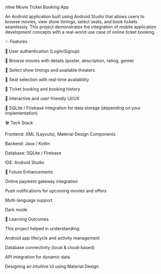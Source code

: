 nline Movie Ticket Booking App

An Android application built using Android Studio that allows users to browse movies, view show timings, select seats, and book tickets seamlessly. This project demonstrates the integration of mobile application development concepts with a real-world use case of online ticket booking.

✨ Features

🔹 User authentication (Login/Signup)

🔹 Browse movies with details (poster, description, rating, genre)

🔹 Select show timings and available theaters

🔹 Seat selection with real-time availability

🔹 Ticket booking and booking history

🔹 Interactive and user-friendly UI/UX

🔹 SQLite / Firebase integration for data storage (depending on your implementation)

🛠️ Tech Stack

Frontend: XML (Layouts), Material Design Components

Backend: Java / Kotlin

Database: SQLite / Firebase

IDE: Android Studio

🚀 Future Enhancements

Online payment gateway integration

Push notifications for upcoming movies and offers

Multi-language support

Dark mode

📌 Learning Outcomes

This project helped in understanding:

Android app lifecycle and activity management

Database connectivity (local & cloud-based)

API integration for dynamic data

Designing an intuitive UI using Material Design
